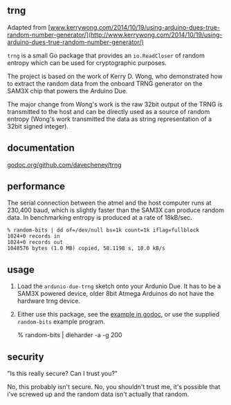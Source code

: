 trng
----

Adapted from [www.kerrywong.com/2014/10/19/using-arduino-dues-true-random-number-generator/](http://www.kerrywong.com/2014/10/19/using-arduino-dues-true-random-number-generator/)

`trng` is a small Go package that provides an `io.ReadCloser` of random entropy which can be used for cryptographic purposes.

The project is based on the work of Kerry D. Wong, who demonstrated how to extract the random data from the onboard TRNG generator on the SAM3X chip that powers the Arduino Due.

The major change from Wong's work is the raw 32bit output of the TRNG is transmitted to the host and can be directly used as a source of random entropy (Wong's work transmitted the data as string representation of a 32bit signed integer). 

documentation
-------------

[godoc.org/github.com/davecheney/trng](https://godoc.org/github.com/davecheney/trng)

performance
-----------

The serial connection between the atmel and the host computer runs at 230,400 baud, which is slightly faster than the SAM3X can produce random data. In benchmarking entropy is produced at a rate of 18kB/sec.

	% random-bits | dd of=/dev/null bs=1k count=1k iflag=fullblock
	1024+0 records in
	1024+0 records out
	1048576 bytes (1.0 MB) copied, 58.1198 s, 18.0 kB/s

usage
-----

1. Load the `ardunio-due-trng` sketch onto your Ardunio Due. It has to be a SAM3X powered device, older 8bit Atmega Arduinos do not have the hardware trng device.
2. Either use this package, see the [example in godoc](https://godoc.org/github.com/davecheney/trng#example-Open), or use the supplied `random-bits` example program.

   % random-bits | dieharder -a -g 200

security
--------

"Is this really secure? Can I trust you?"

No, this probably isn't secure. No, you shouldn't trust me, it's possible that i've screwed up and the random data isn't actually that random.
